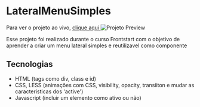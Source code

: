 # LateralMenuSimples

Para ver o projeto ao vivo, [clique aqui ](https://coderandressa.github.io/LateralMenuSimples/)
![Projeto Preview]()

Esse projeto foi realizado durante o curso Frontstart com o objetivo de aprender a criar um menu lateral simples e reutilizavel como componente

## Tecnologias
- HTML (tags como div, class e id)
- CSS, LESS (animações com CSS, visibility, opacity, transiiton e mudar as caracteristicas dos 'active')
- Javascript (incluir um elemento como ativo ou não)
